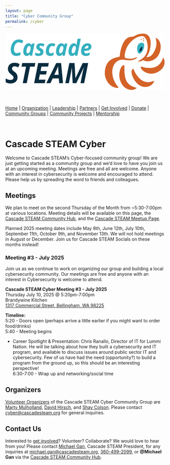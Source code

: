 ```yaml
---
layout: page
title: "Cyber Community Group"
permalink: /cyber
---
```

<style>
  .header {
	display: none;
  }
  .footer {
	display: none;
  }
</style>

<p align="center"><img src="/assets/images/Cascade_STEAM_horizontal_logo_primary.svg" width="600" height="178" /></p>

<br>

[Home](/) | [Organization](/organization) | [Leadership](/leadership) | [Partners](/partners) | [Get Involved](/get-involved) | [Donate](/donate) | [Community Groups](/community-groups) | [Community Projects](/community-projects) | [Mentorship](/mentorship)

<br>

# Cascade STEAM Cyber

Welcome to Cascade STEAM’s Cyber-focused community group! We are just getting started as a community group and we’d love to have you join us at an upcoming meeting. Meetings are free and all are welcome. Anyone with an interest in cybersecurity is welcome and encouraged to attend. Please help us by spreading the word to friends and colleagues.

## Meetings

We plan to meet on the second Thursday of the Month from ~5:30-7:00pm at various locations. Meeting details will be available on this page, the [Cascade STEAM Community Hub](http://hub.cascadesteam.org), and the [Cascade STEAM Meetup Page](https://www.meetup.com/cascadesteam).

Planned 2025 meeting dates include May 8th, June 12th, July 10th, September 11th, October 9th, and November 13th. We will not hold meetings in August or December. Join us for Cascade STEAM Socials on these months instead!

### Meeting #3 - July 2025

Join us as we continue to work on organizing our group and building a local cybersecurity community. Our meetings are free and anyone with an interest in Cybersecurity is welcome to attend.

**Cascade STEAM Cyber Meeting #3 - July 2025**<br>
Thursday July 10, 2025 @ 5:20pm-7:00pm<br>
Brandywine Kitchen<br>
[1317 Commercial Street, Bellingham, WA 98225](https://maps.app.goo.gl/U8uVCUGp7GXPszZx8)

**Timeline:**<br>
5:20 - Doors open (perhaps arrive a little earlier if you might want to order food/drinks)<br>
5:40 - Meeting begins<br>

* Career Spotlight & Presentation: Chris Ranallo, Director of IT for Lummi Nation. He will be talking about how they built a cybersecurity and IT program, and available to discuss issues around public sector IT and cybersecurity. Few of us have had the need (opportunity?) to build a program from the ground up, so this should be an interesting perspective!<br>
6:30-7:00 - Wrap up and networking/social time

## Organizers

[Volunteer Organizers](/leadership) of the Cascade STEAM Cyber Community Group are [Marty Mulholland](https://www.linkedin.com/in/mulholland99), [David Hirsch](https://www.linkedin.com/in/davidhirsch3), and [Shay Colson](https://www.linkedin.com/in/shaycolson). Please contact [cyber@cascadesteam.org](mailto:cyber@cascadesteam.org) for general inquiries.

## Contact Us

Interested to [get involved](/get-involved)? Volunteer? Collaborate? We would love to hear from you! Please contact [Michael Gan](https://www.linkedin.com/in/michaelbgan), Cascade STEAM President, for any inquiries at [michael.gan@cascadesteam.org](mailto:michael.gan@cascadesteam.org), [360-499-2099](tel:3604992099), or **@Michael Gan** via the [Cascade STEAM Community Hub](http://discord.cascadesteam.org).
